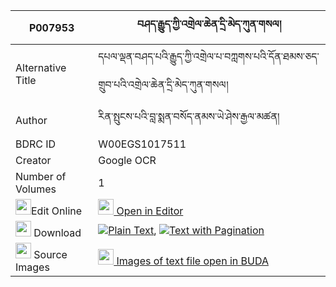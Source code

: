 |P007953|བཤད་རྒྱུད་ཀྱི་འགྲེལ་ཆེན་དྲི་མེད་ཀུན་གསལ། 
| --- | --- 
|Alternative Title |དཔལ་ལྡན་བཤད་པའི་རྒྱུད་ཀྱི་འགྲེལ་པ་བཀླགས་པའི་དོན་ཐམས་ཅད་གྲུབ་པའི་འགྲེལ་ཆེན་དྲི་མེད་ཀུན་གསལ།
|Author| རིན་སྤུངས་པའི་བླ་སྨན་བསོད་ནམས་ཡེ་ཤེས་རྒྱལ་མཚན།
|BDRC ID | W00EGS1017511
|Creator | Google OCR
|Number of Volumes| 1
|<img width="25" src="https://img.icons8.com/color/25/000000/edit-property.png">Edit Online| [<img width="25" src="https://avatars.githubusercontent.com/u/45091458?s=200&v=4"> Open in Editor](http://editor.openpecha.org/P007953)
|<img width="25" src="https://img.icons8.com/fluent/48/000000/download-2.png"/>  Download | [![](https://img.icons8.com/color/20/000000/txt.png)Plain Text](https://github.com/Openpecha/P007953/releases/download/v1/shegyu_kyi_drelchen_drime_kuns_plain_P007953.zip), [![](https://img.icons8.com/color/20/000000/txt.png)Text with Pagination](https://github.com/Openpecha/P007953/releases/download/v1/shegyu_kyi_drelchen_drime_kuns_pages_P007953.zip)
|<img width="25" src="https://img.icons8.com/plasticine/100/000000/pictures-folder.png"/>  Source Images | [<img width="25" src="https://library.bdrc.io/icons/BUDA-small.svg"> Images of text file open in BUDA](https://library.bdrc.io/show/bdr:W00EGS1017511)
